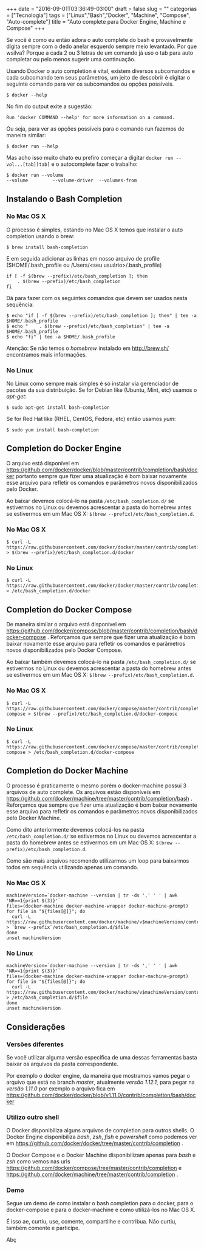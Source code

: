 +++
date = "2016-09-01T03:36:49-03:00"
draft = false
slug = ""
categorias = ["Tecnologia"]
tags = ["Linux","Bash","Docker", "Machine", "Compose", "Auto-complete"]
title = "Auto complete para Docker Engine, Machine e Compose"
+++


Se você é como eu então adora o auto complete do bash e provavelmente digita sempre com o dedo anelar esquerdo sempre meio levantado. Por que wsilva? Porque a cada 2 ou 3 letras de um comando já uso o tab para auto completar ou pelo menos sugerir uma continuação.

Usando Docker o auto completion é vital, existem diversos subcomandos e cada subcomando tem seus parâmetros, um jeito de descobrir é digitar o seguinte comando para ver os subcomandos ou opções possíveis.

```
$ docker --help 
```

No fim do output exite a sugestão:

```Run 'docker COMMAND --help' for more information on a command.```

Ou seja, para ver as opções possíveis para o comando run fazemos de maneira similar:

```
$ docker run --help
```

Mas acho isso muito chato eu prefiro começar a digitar `docker run --vol...[tab][tab]` e o autocomplete fazer o trabalho:

```
$ docker run --volume
--volume         --volume-driver  --volumes-from
```

## Instalando o Bash Completion

### No Mac OS X
O processo é simples, estando no Mac OS X temos que instalar o auto completion usando o brew:

```
$ brew install bash-completion
```

E em seguida adicionar as linhas em nosso arquivo de profile ($HOME/.bash_profile ou /Users/<seu usuário>/.bash_profile)

```
if [ -f $(brew --prefix)/etc/bash_completion ]; then
    . $(brew --prefix)/etc/bash_completion
fi
```

Dá para fazer com os seguintes comandos que devem ser usados nesta sequência:

```
$ echo "if [ -f $(brew --prefix)/etc/bash_completion ]; then" | tee -a $HOME/.bash_profile
$ echo "    . $(brew --prefix)/etc/bash_completion" | tee -a $HOME/.bash_profile
$ echo "fi" | tee -a $HOME/.bash_profile
```

Atenção: Se não temos o *homebrew* instalado em http://brew.sh/ encontramos mais informações.

### No Linux

No Linux como sempre mais simples é só instalar via gerenciador de pacotes da sua distribuição. Se for Debian like (Ubuntu, Mint, etc) usamos o *apt-get*:

```
$ sudo apt-get install bash-completion
```

Se for Red Hat like (RHEL, CentOS, Fedora, etc) então usamos *yum*:

```
$ sudo yum install bash-completion
```

## Completion do Docker Engine

O arquivo está disponível em https://github.com/docker/docker/blob/master/contrib/completion/bash/docker
portanto sempre que fizer uma atualização é bom baixar novamente esse arquivo para refletir os comandos e parâmetros novos disponibilizados pelo Docker.

Ao baixar devemos colocá-lo na pasta  `/etc/bash_completion.d/` se estivermos no Linux ou devemos acrescentar a pasta do homebrew antes se estivermos em um Mac OS X: `$(brew --prefix)/etc/bash_completion.d`.

### No Mac OS X

```
$ curl -L https://raw.githubusercontent.com/docker/docker/master/contrib/completion/bash/docker > $(brew --prefix)/etc/bash_completion.d/docker
```

### No Linux

```
$ curl -L https://raw.githubusercontent.com/docker/docker/master/contrib/completion/bash/docker > /etc/bash_completion.d/docker
```

## Completion do Docker Compose

De maneira similar o arquivo está disponível em https://github.com/docker/compose/blob/master/contrib/completion/bash/docker-compose . Reforçamos que sempre que fizer uma atualização é bom baixar novamente esse arquivo para refletir os comandos e parâmetros novos disponibilizados pelo Docker Compose.

Ao baixar também devemos colocá-lo na pasta  `/etc/bash_completion.d/` se estivermos no Linux ou devemos acrescentar a pasta do homebrew antes se estivermos em um Mac OS X: `$(brew --prefix)/etc/bash_completion.d`.

### No Mac OS X

```
$ curl -L https://raw.githubusercontent.com/docker/compose/master/contrib/completion/bash/docker-compose > $(brew --prefix)/etc/bash_completion.d/docker-compose
```

### No Linux

```
$ curl -L https://raw.githubusercontent.com/docker/compose/master/contrib/completion/bash/docker-compose > /etc/bash_completion.d/docker-compose
```

## Completion do Docker Machine

O processo é praticamente o mesmo porém o docker-machine possui 3 arquivos de auto complete. Os arquivos estão disponíveis em https://github.com/docker/machine/tree/master/contrib/completion/bash . Reforçamos que sempre que fizer uma atualização é bom baixar novamente esse arquivo para refletir os comandos e parâmetros novos disponibilizados pelo Docker Machine.

Como dito anteriormente devemos colocá-los na pasta  `/etc/bash_completion.d/` se estivermos no Linux ou devemos acrescentar a pasta do homebrew antes se estivermos em um Mac OS X: `$(brew --prefix)/etc/bash_completion.d`.

Como são mais arquivos recomendo utilizarmos um loop para baixarmos todos em sequência utilizando apenas um comando.

### No Mac OS X

```
machineVersion=`docker-machine --version | tr -ds ',' ' ' | awk 'NR==1{print $(3)}'`
files=(docker-machine docker-machine-wrapper docker-machine-prompt)
for file in "${files[@]}"; do
  curl -L https://raw.githubusercontent.com/docker/machine/v$machineVersion/contrib/completion/bash/$file.bash > `brew --prefix`/etc/bash_completion.d/$file
done
unset machineVersion
```

### No Linux

```
machineVersion=`docker-machine --version | tr -ds ',' ' ' | awk 'NR==1{print $(3)}'`
files=(docker-machine docker-machine-wrapper docker-machine-prompt)
for file in "${files[@]}"; do
  curl -L https://raw.githubusercontent.com/docker/machine/v$machineVersion/contrib/completion/bash/$file.bash > /etc/bash_completion.d/$file
done
unset machineVersion
```

## Considerações

### Versões diferentes

Se você utilizar alguma versão específica de uma dessas ferramentas basta baixar os arquivos da pasta correspondente. 

Por exemplo o docker engine, da maneira que mostramos vamos pegar o arquivo que está na branch *master*, atualmente *versão 1.12.1*, para pegar na *versão 1.11.0* por exemplo o arquivo fica em https://github.com/docker/docker/blob/v1.11.0/contrib/completion/bash/docker

### Utilizo outro shell

O Docker disponibiliza alguns arquivos de completion para outros shells. O Docker Engine disponibiliza *bash*, *zsh*, *fish* e *powershell* como podemos ver em https://github.com/docker/docker/tree/master/contrib/completion .

O Docker Compose e o Docker Machine disponibilizam apenas para *bash* e *zsh*  como vemos nas urls https://github.com/docker/compose/tree/master/contrib/completion e https://github.com/docker/machine/tree/master/contrib/completion .

### Demo

Segue um demo de como instalar o bash completion para o docker, para o docker-compose e para o docker-machine e como utilizá-los no Mac OS X.


<script type="text/javascript" src="https://asciinema.org/a/84494.js" id="asciicast-84494" async data-autoplay="true" data-loop="true"></script>

É isso ae, curtiu, use, comente, compartilhe e contribua. Não curtiu, também comente e participe. 

Abç